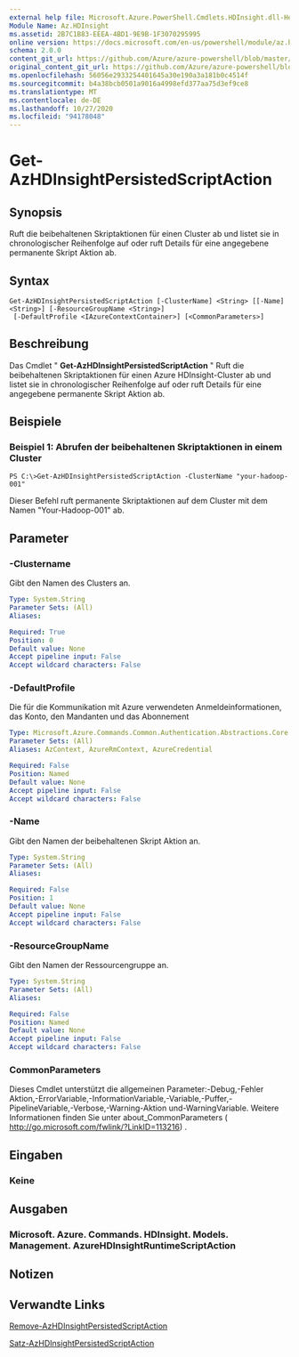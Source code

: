 ```yaml
---
external help file: Microsoft.Azure.PowerShell.Cmdlets.HDInsight.dll-Help.xml
Module Name: Az.HDInsight
ms.assetid: 2B7C1B83-EEEA-4BD1-9E9B-1F3070295995
online version: https://docs.microsoft.com/en-us/powershell/module/az.hdinsight/get-azhdinsightpersistedscriptaction
schema: 2.0.0
content_git_url: https://github.com/Azure/azure-powershell/blob/master/src/HDInsight/HDInsight/help/Get-AzHDInsightPersistedScriptAction.md
original_content_git_url: https://github.com/Azure/azure-powershell/blob/master/src/HDInsight/HDInsight/help/Get-AzHDInsightPersistedScriptAction.md
ms.openlocfilehash: 56056e2933254401645a30e190a3a181b0c4514f
ms.sourcegitcommit: b4a38bcb0501a9016a4998efd377aa75d3ef9ce8
ms.translationtype: MT
ms.contentlocale: de-DE
ms.lasthandoff: 10/27/2020
ms.locfileid: "94178048"
---
```

# Get-AzHDInsightPersistedScriptAction

## Synopsis
Ruft die beibehaltenen Skriptaktionen für einen Cluster ab und listet sie in chronologischer Reihenfolge auf oder ruft Details für eine angegebene permanente Skript Aktion ab.

## Syntax

```
Get-AzHDInsightPersistedScriptAction [-ClusterName] <String> [[-Name] <String>] [-ResourceGroupName <String>]
 [-DefaultProfile <IAzureContextContainer>] [<CommonParameters>]
```

## Beschreibung
Das Cmdlet " **Get-AzHDInsightPersistedScriptAction** " Ruft die beibehaltenen Skriptaktionen für einen Azure HDInsight-Cluster ab und listet sie in chronologischer Reihenfolge auf oder ruft Details für eine angegebene permanente Skript Aktion ab.

## Beispiele

### Beispiel 1: Abrufen der beibehaltenen Skriptaktionen in einem Cluster
```
PS C:\>Get-AzHDInsightPersistedScriptAction -ClusterName "your-hadoop-001"
```

Dieser Befehl ruft permanente Skriptaktionen auf dem Cluster mit dem Namen "Your-Hadoop-001" ab.

## Parameter

### -Clustername
Gibt den Namen des Clusters an.

```yaml
Type: System.String
Parameter Sets: (All)
Aliases:

Required: True
Position: 0
Default value: None
Accept pipeline input: False
Accept wildcard characters: False
```

### -DefaultProfile
Die für die Kommunikation mit Azure verwendeten Anmeldeinformationen, das Konto, den Mandanten und das Abonnement

```yaml
Type: Microsoft.Azure.Commands.Common.Authentication.Abstractions.Core.IAzureContextContainer
Parameter Sets: (All)
Aliases: AzContext, AzureRmContext, AzureCredential

Required: False
Position: Named
Default value: None
Accept pipeline input: False
Accept wildcard characters: False
```

### -Name
Gibt den Namen der beibehaltenen Skript Aktion an.

```yaml
Type: System.String
Parameter Sets: (All)
Aliases:

Required: False
Position: 1
Default value: None
Accept pipeline input: False
Accept wildcard characters: False
```

### -ResourceGroupName
Gibt den Namen der Ressourcengruppe an.

```yaml
Type: System.String
Parameter Sets: (All)
Aliases:

Required: False
Position: Named
Default value: None
Accept pipeline input: False
Accept wildcard characters: False
```

### CommonParameters
Dieses Cmdlet unterstützt die allgemeinen Parameter:-Debug,-Fehler Aktion,-ErrorVariable,-InformationVariable,-Variable,-Puffer,-PipelineVariable,-Verbose,-Warning-Aktion und-WarningVariable. Weitere Informationen finden Sie unter about_CommonParameters ( http://go.microsoft.com/fwlink/?LinkID=113216) .

## Eingaben

### Keine

## Ausgaben

### Microsoft. Azure. Commands. HDInsight. Models. Management. AzureHDInsightRuntimeScriptAction

## Notizen

## Verwandte Links

[Remove-AzHDInsightPersistedScriptAction](./Remove-AzHDInsightPersistedScriptAction.md)

[Satz-AzHDInsightPersistedScriptAction](./Set-AzHDInsightPersistedScriptAction.md)


